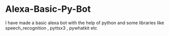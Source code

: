 # Alexa-Basic-Py-Bot
I have made a basic alexa bot with the help of python and some libraries like speech_recognition , pyttsx3 , pywhatkit etc

